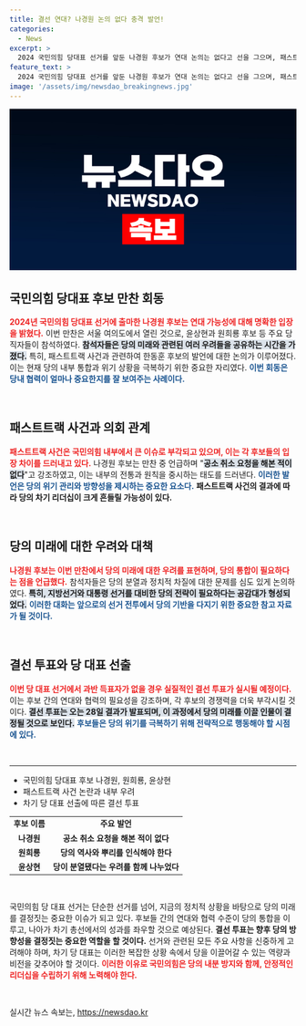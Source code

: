 ```yaml
---
title: 결선 연대? 나경원 논의 없다 충격 발언!
categories:
  - News
excerpt: >
  2024 국민의힘 당대표 선거를 앞둔 나경원 후보가 연대 논의는 없다고 선을 그으며, 패스트트랙 사건 관련 의원들과 만찬에서 당의 미래 우려를 공유했다. 과연 이 연대 의지의 의미는 무엇일까?
feature_text: >
  2024 국민의힘 당대표 선거를 앞둔 나경원 후보가 연대 논의는 없다고 선을 그으며, 패스트트랙 사건 관련 의원들과 만찬에서 당의 미래 우려를 공유했다. 과연 이 연대 의지의 의미는 무엇일까?
image: '/assets/img/newsdao_breakingnews.jpg'
---
```


<p><img src="/assets/img/newsdao_breakingnews.jpg" alt="ranknews 속보" /></p>

<h2 data-ke-size="size26">국민의힘 당대표 후보 만찬 회동</h2>

<p data-ke-size="size16"><b><span style="color: #ee2323;">2024년 국민의힘 당대표 선거에 출마한 나경원 후보는 연대 가능성에 대해 명확한 입장을 밝혔다.</span></b> 이번 만찬은 서울 여의도에서 열린 것으로, 윤상현과 원희룡 후보 등 주요 당직자들이 참석하였다. <b><span style="background-color: #21538527;">참석자들은 당의 미래와 관련된 여러 우려들을 공유하는 시간을 가졌다.</span></b> 특히, 패스트트랙 사건과 관련하여 한동훈 후보의 발언에 대한 논의가 이루어졌다. 이는 현재 당의 내부 통합과 위기 상황을 극복하기 위한 중요한 자리였다. <b><span style="color: #1a5490;">이번 회동은 당내 협력이 얼마나 중요한지를 잘 보여주는 사례이다.</span></b></p>

<p data-ke-size="size16">&nbsp;</p>

<h2 data-ke-size="size26">패스트트랙 사건과 의회 관계</h2>

<p data-ke-size="size16"><b><span style="color: #ee2323;">패스트트랙 사건은 국민의힘 내부에서 큰 이슈로 부각되고 있으며, 이는 각 후보들의 입장 차이를 드러내고 있다.</span></b> 나경원 후보는 만찬 중 언급하며 "<b><span style="background-color: #21538527;">공소 취소 요청을 해본 적이 없다</span></b>"고 강조하였고, 이는 내부의 전통과 원칙을 중시하는 태도를 드러낸다. <b><span style="color: #1a5490;">이러한 발언은 당의 위기 관리와 방향성을 제시하는 중요한 요소다.</span></b> <b>패스트트랙 사건의 결과에 따라 당의 차기 리더십이 크게 흔들릴 가능성이 있다.</b></p>

<p data-ke-size="size16">&nbsp;</p>

<h2 data-ke-size="size26">당의 미래에 대한 우려와 대책</h2>

<p data-ke-size="size16"><b><span style="color: #ee2323;">나경원 후보는 이번 만찬에서 당의 미래에 대한 우려를 표현하며, 당의 통합이 필요하다는 점을 언급했다.</span></b> 참석자들은 당의 분열과 정치적 차질에 대한 문제를 심도 있게 논의하였다. <b><span style="background-color: #21538527;">특히, 지방선거와 대통령 선거를 대비한 당의 전략이 필요하다는 공감대가 형성되었다.</span></b> <b><span style="color: #1a5490;">이러한 대화는 앞으로의 선거 전투에서 당의 기반을 다지기 위한 중요한 참고 자료가 될 것이다.</span></b></p>

<p data-ke-size="size16">&nbsp;</p>

<h2 data-ke-size="size26">결선 투표와 당 대표 선출</h2>

<p data-ke-size="size16"><b><span style="color: #ee2323;">이번 당 대표 선거에서 과반 득표자가 없을 경우 실질적인 결선 투표가 실시될 예정이다.</span></b> 이는 후보 간의 연대와 협력의 필요성을 강조하며, 각 후보의 경쟁력을 더욱 부각시킬 것이다. <b><span style="background-color: #21538527;">결선 투표는 오는 28일 결과가 발표되며, 이 과정에서 당의 미래를 이끌 인물이 결정될 것으로 보인다.</span></b> <b><span style="color: #1a5490;">후보들은 당의 위기를 극복하기 위해 전략적으로 행동해야 할 시점에 있다.</span></b></p>

<p data-ke-size="size16">&nbsp;</p>

<hr>

<ul>
    <li>국민의힘 당대표 후보 나경원, 원희룡, 윤상현</li>
    <li>패스트트랙 사건 논란과 내부 우려</li>
    <li>차기 당 대표 선출에 따른 결선 투표</li>
</ul>

<table>
    <tr>
        <td style="text-align: center; height: 17px;"><b>후보 이름</b></td>
        <td style="text-align: center; height: 17px;"><b>주요 발언</b></td>
    </tr>
    <tr>
        <td style="text-align: center; height: 17px;"><b>나경원</b></td>
        <td style="text-align: center; height: 17px;"><b>공소 취소 요청을 해본 적이 없다</b></td>
    </tr>
    <tr>
        <td style="text-align: center; height: 17px;"><b>원희룡</b></td>
        <td style="text-align: center; height: 17px;"><b>당의 역사와 뿌리를 인식해야 한다</b></td>
    </tr>
    <tr>
        <td style="text-align: center; height: 17px;"><b>윤상현</b></td>
        <td style="text-align: center; height: 17px;"><b>당이 분열됐다는 우려를 함께 나누었다</b></td>
    </tr>
</table>

<p data-ke-size="size16">&nbsp;</p>

<p data-ke-size="size16">국민의힘 당 대표 선거는 단순한 선거를 넘어, 지금의 정치적 상황을 바탕으로 당의 미래를 결정짓는 중요한 이슈가 되고 있다. 후보들 간의 연대와 협력 수준이 당의 통합을 이루고, 나아가 차기 총선에서의 성과를 좌우할 것으로 예상된다. <b>결선 투표는 향후 당의 방향성을 결정짓는 중요한 역할을 할 것이다.</b> 선거와 관련된 모든 주요 사항을 신중하게 고려해야 하며, 차기 당 대표는 이러한 복잡한 상황 속에서 당을 이끌어갈 수 있는 역량과 비전을 갖추어야 할 것이다. <b><span style="color: #ee2323;">이러한 이유로 국민의힘은 당의 내분 방지와 함께, 안정적인 리더십을 수립하기 위해 노력해야 한다.</span></b></p>

<p data-ke-size="size16">&nbsp;</p>
실시간 뉴스 속보는, <a href="https://newsdao.kr" rel="dofollow">https://newsdao.kr</a>


